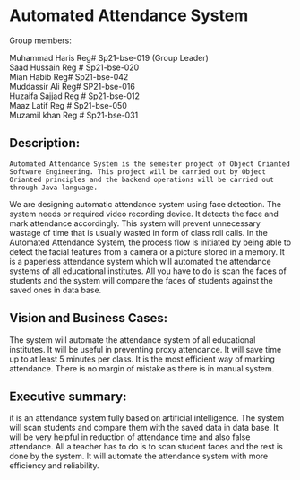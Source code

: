 # Automated Attendance System
Group members:

Muhammad Haris	Reg#	Sp21-bse-019 (Group Leader)                                                                                                                            
Saad Hussain	Reg #	Sp21-bse-020                                                                                                                                 
Mian Habib	Reg# 	Sp21-bse-042                                                                                                                                     
Muddassir Ali 	Reg# 	SP21-bse-016                                                                                                                                     
Huzaifa Sajjad	Reg #   Sp21-bse-012                                                                                                                                     
Maaz Latif	Reg #   Sp21-bse-050                                                                                                                                     
Muzamil khan	Reg #   Sp21-bse-031
	
	
	
## Description:
    Automated Attendance System is the semester project of Object Orianted Software Engineering. This project will be carried out by Object Orianted principles and the backend operations will be carried out through Java language.
We are designing automatic attendance system using face detection. The system needs or required video recording device. It detects the face and mark attendance accordingly. This system will prevent unnecessary wastage of time that is usually wasted in form of class roll calls. In the Automated Attendance System, the process flow is initiated by being able to detect the facial features from a camera or a picture stored in a memory.
It is a  paperless attendance system which will automated the attendance systems of all educational institutes.
    All you have to do is scan the faces of students and the system will compare the faces of students against the saved ones in data base.

	
## Vision and Business Cases:
The system will automate the attendance system of all educational institutes.
It will be useful in preventing proxy attendance.
It will save time up to at least 5 minutes per class.
It is the most efficient way of marking attendance.
There is no margin of mistake as there is in manual system.

	
## Executive summary:
it is an attendance system fully based on artificial intelligence. The system will scan students and compare them with the saved data in data base. It will be very helpful in reduction of attendance time and also false attendance. All a teacher has to do is to scan student faces and the rest is done by the system. It will automate the attendance system with more efficiency and reliability.


